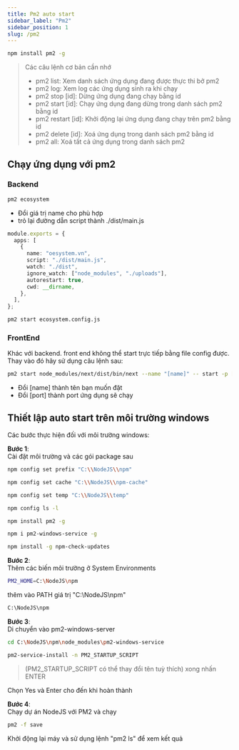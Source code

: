 ```yaml
---
title: Pm2 auto start
sidebar_label: "Pm2"
sidebar_position: 1
slug: /pm2
---
```


```bash title="Cài đặt Pm2 với cờ global"
npm install pm2 -g
```

> Các câu lệnh cơ bản cần nhớ
>
> - pm2 list: Xem danh sách ứng dụng đang được thực thi bở pm2
> - pm2 log: Xem log các ứng dụng sinh ra khi chạy
> - pm2 stop [id]: Dừng ứng dụng đang chạy bằng id
> - pm2 start [id]: Chạy ứng dụng đang dừng trong danh sách pm2 bằng id
> - pm2 restart [id]: Khởi động lại ứng dụng đang chạy trên pm2 bằng id
> - pm2 delete [id]: Xoá ứng dụng trong danh sách pm2 bằng id
> - pm2 all: Xoá tất cả ứng dụng trong danh sách pm2

## Chạy ứng dụng với pm2

### Backend

```bash title="Tạo file pm2 config bằng câu lệnh sau"
pm2 ecosystem
```

- Đổi giá trị name cho phù hợp
- trỏ lại đường dẫn script thành ./dist/main.js

```ts
module.exports = {
  apps: [
    {
      name: "oesystem.vn",
      script: "./dist/main.js",
      watch: "./dist",
      ignore_watch: ["node_modules", "./uploads"],
      autorestart: true,
      cwd: __dirname,
    },
  ],
};
```

```bash title="Khởi chạy pm2 bằng file config"
pm2 start ecosystem.config.js
```

### FrontEnd

Khác với backend. front end không thể start trực tiếp bằng file config được. Thay vào đó hãy sử dụng câu lệnh sau:

```bash
pm2 start node_modules/next/dist/bin/next --name "[name]" -- start -p [port]
```

- Đổi [name] thành tên bạn muốn đặt
- Đổi [port] thành port ứng dụng sẽ chạy

## Thiết lập auto start trên môi trường windows

Các bước thực hiện đối với môi trường windows:

**Bước 1**:  
Cài đặt môi trường và các gói package sau

```bash
npm config set prefix "C:\\NodeJS\\npm"
```

```bash
npm config set cache "C:\\NodeJS\\npm-cache"
```

```bash
npm config set temp "C:\\NodeJS\\temp"
```

```bash
npm config ls -l
```

```bash
npm install pm2 -g
```

```bash
npm i pm2-windows-service -g
```

```bash
npm install -g npm-check-updates
```

**Bước 2**:  
Thêm các biến môi trường ở System Environments

```bash
PM2_HOME=C:\NodeJS\npm
```

thêm vào PATH giá trị "C:\NodeJS\npm"

```bash
C:\NodeJS\npm
```

**Bước 3**:  
Di chuyển vào pm2-windows-server

```bash
cd C:\NodeJS\npm\node_modules\pm2-windows-service
```

```bash
pm2-service-install -n PM2_STARTUP_SCRIPT
```

> (PM2_STARTUP_SCRIPT có thể thay đổi tên tuỳ thích) xong nhấn ENTER

Chọn Yes và Enter cho đến khi hoàn thành

**Bước 4**:  
Chạy dự án NodeJS với PM2 và chạy

```bash
pm2 -f save
```

Khởi động lại máy và sử dụng lệnh "pm2 ls" để xem kết quả
